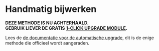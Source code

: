 # Handmatig bijwerken

**DEZE METHODE IS NU ACHTERHAALD.**\
**GEBRUIK LIEVER DE GRATIS** [**1-CLICK UPGRADE MODULE**](http://addons.prestashop.com/nl/administration-tools-prestashop-modules/5496-1-click-upgrade-autoupgrade.html)**.**

Lees de [de documentatie voor de automatische upgrade](automatisch-bijwerken.md), dit is de enige methode die officieel wordt aangeraden.
